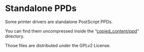 Standalone PPDs
===============

Some printer drivers are standalone PostScript PPDs.

You can find them uncompressed inside the “[copied_content/ppd](../material/abstract/printers/copied_content/ppd)” directory.

Those files are distributed under the GPLv2 License.
